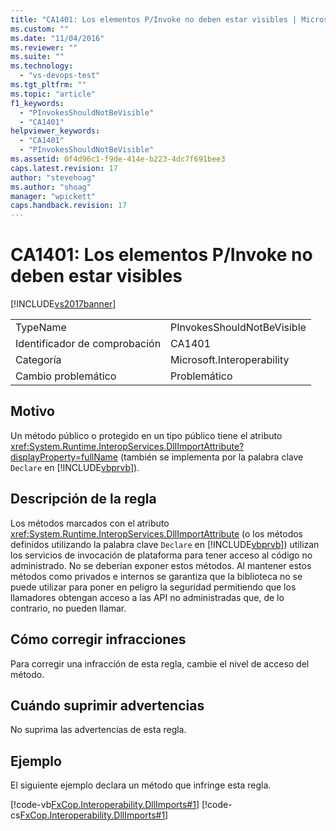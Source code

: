 ```yaml
---
title: "CA1401: Los elementos P/Invoke no deben estar visibles | Microsoft Docs"
ms.custom: ""
ms.date: "11/04/2016"
ms.reviewer: ""
ms.suite: ""
ms.technology: 
  - "vs-devops-test"
ms.tgt_pltfrm: ""
ms.topic: "article"
f1_keywords: 
  - "PInvokesShouldNotBeVisible"
  - "CA1401"
helpviewer_keywords: 
  - "CA1401"
  - "PInvokesShouldNotBeVisible"
ms.assetid: 0f4d96c1-f9de-414e-b223-4dc7f691bee3
caps.latest.revision: 17
author: "stevehoag"
ms.author: "shoag"
manager: "wpickett"
caps.handback.revision: 17
---
```

# CA1401: Los elementos P/Invoke no deben estar visibles
[!INCLUDE[vs2017banner](../code-quality/includes/vs2017banner.md)]

|||  
|-|-|  
|TypeName|PInvokesShouldNotBeVisible|  
|Identificador de comprobación|CA1401|  
|Categoría|Microsoft.Interoperability|  
|Cambio problemático|Problemático|  
  
## Motivo  
 Un método público o protegido en un tipo público tiene el atributo <xref:System.Runtime.InteropServices.DllImportAttribute?displayProperty=fullName> \(también se implementa por la palabra clave `Declare` en [!INCLUDE[vbprvb](../code-quality/includes/vbprvb_md.md)]\).  
  
## Descripción de la regla  
 Los métodos marcados con el atributo <xref:System.Runtime.InteropServices.DllImportAttribute> \(o los métodos definidos utilizando la palabra clave `Declare` en [!INCLUDE[vbprvb](../code-quality/includes/vbprvb_md.md)]\) utilizan los servicios de invocación de plataforma para tener acceso al código no administrado.  No se deberían exponer estos métodos.  Al mantener estos métodos como privados e internos se garantiza que la biblioteca no se puede utilizar para poner en peligro la seguridad permitiendo que los llamadores obtengan acceso a las API no administradas que, de lo contrario, no pueden llamar.  
  
## Cómo corregir infracciones  
 Para corregir una infracción de esta regla, cambie el nivel de acceso del método.  
  
## Cuándo suprimir advertencias  
 No suprima las advertencias de esta regla.  
  
## Ejemplo  
 El siguiente ejemplo declara un método que infringe esta regla.  
  
 [!code-vb[FxCop.Interoperability.DllImports#1](../code-quality/codesnippet/VisualBasic/ca1401-p-invokes-should-not-be-visible_1.vb)]
 [!code-cs[FxCop.Interoperability.DllImports#1](../code-quality/codesnippet/CSharp/ca1401-p-invokes-should-not-be-visible_1.cs)]